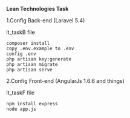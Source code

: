 **Lean Technologies Task**

1.Config Back-end (Laravel 5.4)

 lt_taskB file
 
    composer install
    copy .env.example to .env
    config .env
    php artisan key:generate
    php artisan migrate
    php artisan serve
    
    
2.Config Front-end (AngularJs 1.6.6 and things)

  lt_taskF file
    
    npm install express
    node app.js
